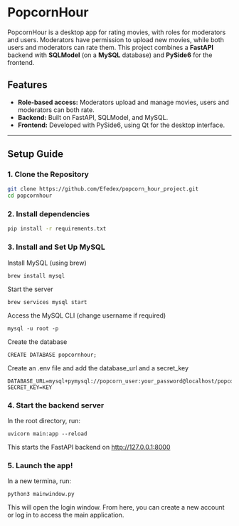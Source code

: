 # PopcornHour

PopcornHour is a desktop app for rating movies, with roles for moderators and users. Moderators have permission to upload new movies, while both users and moderators can rate them. This project combines a **FastAPI** backend with **SQLModel** (on a **MySQL** database) and **PySide6** for the frontend.

## Features

- **Role-based access:** Moderators upload and manage movies, users and moderators can both rate.
- **Backend:** Built on FastAPI, SQLModel, and MySQL.
- **Frontend:** Developed with PySide6, using Qt for the desktop interface.

---

## Setup Guide

### 1. Clone the Repository

```bash
git clone https://github.com/Efedex/popcorn_hour_project.git
cd popcornhour
```

### 2. Install dependencies
```bash
pip install -r requirements.txt
```

### 3. Install and Set Up MySQL
Install MySQL (using brew)
```
brew install mysql
```
Start the server
```
brew services mysql start
```
Access the MySQL CLI (change username if required)
```
mysql -u root -p
```
Create the database
```
CREATE DATABASE popcornhour;
```
Create an .env file and add the database_url and a secret_key
```
DATABASE_URL=mysql+pymysql://popcorn_user:your_password@localhost/popcornhour
SECRET_KEY=KEY
```

### 4. Start the backend server
In the root directory, run:
```
uvicorn main:app --reload
```
This starts the FastAPI backend on http://127.0.0.1:8000

### 5. Launch the app!
In a new termina, run:
```
python3 mainwindow.py
```
This will open the login window. From here, you can create a new account or log in to access the main application.
